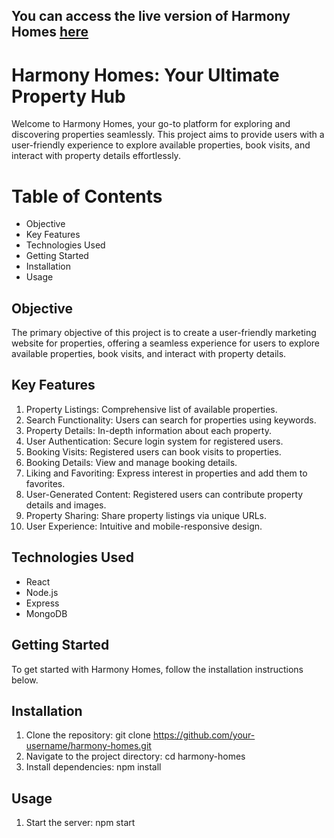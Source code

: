 ## You can access the live version of Harmony Homes [here](https://harmony-homes-rejos-projects.vercel.app/) 

# Harmony Homes: Your Ultimate Property Hub
Welcome to Harmony Homes, your go-to platform for exploring and discovering properties seamlessly. This project aims to provide users with a user-friendly experience to explore available properties, book visits, and interact with property details effortlessly.

# Table of Contents
- Objective
- Key Features
- Technologies Used
- Getting Started
- Installation
- Usage

## Objective
The primary objective of this project is to create a user-friendly marketing website for properties, offering a seamless experience for users to explore available properties, book visits, and interact with property details.

## Key Features
1. Property Listings: Comprehensive list of available properties.
2. Search Functionality: Users can search for properties using keywords.
3. Property Details: In-depth information about each property.
4. User Authentication: Secure login system for registered users.
5. Booking Visits: Registered users can book visits to properties.
6. Booking Details: View and manage booking details.
7. Liking and Favoriting: Express interest in properties and add them to favorites.
8. User-Generated Content: Registered users can contribute property details and images.
9. Property Sharing: Share property listings via unique URLs.
10. User Experience: Intuitive and mobile-responsive design.

## Technologies Used
- React
- Node.js
- Express
- MongoDB

## Getting Started
To get started with Harmony Homes, follow the installation instructions below.

## Installation
1. Clone the repository: 
git clone https://github.com/your-username/harmony-homes.git
2. Navigate to the project directory:
cd harmony-homes
3. Install dependencies:
npm install

## Usage
1. Start the server:
npm start


